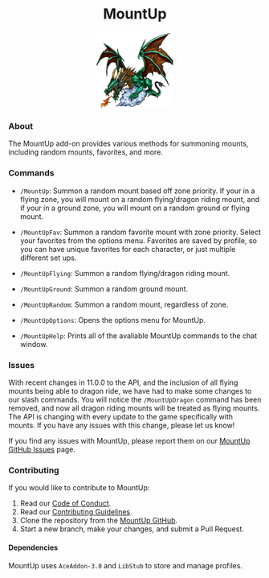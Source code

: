 <div align="center">
    <h1>MountUp</h1>
    <a href="https://github.com/mbb10324/MountUp/">
        <img src="https://raw.githubusercontent.com/mbb10324/MountUp/master/docs/MountUp-logo.png" alt="MountUp Logo" width="30%" />
    </a>
</div>

### About

The MountUp add-on provides various methods for summoning mounts, including random mounts, favorites, and more.

### Commands

-   `/MountUp`: Summon a random mount based off zone priority. If your in a flying zone, you will mount on a random flying/dragon riding mount, and if your in a ground zone, you will mount on a random ground or flying mount.

-   `/MountUpFav`: Summon a random favorite mount with zone priority. Select your favorites from the options menu. Favorites are saved by profile, so you can have unique favorites for each character, or just multiple different set ups.

-   `/MountUpFlying`: Summon a random flying/dragon riding mount.

-   `/MountUpGround`: Summon a random ground mount.

-   `/MountUpRandom`: Summon a random mount, regardless of zone.

-   `/MountUpOptions`: Opens the options menu for MountUp.

-   `/MountUpHelp`: Prints all of the avaliable MountUp commands to the chat window.

### Issues

With recent changes in 11.0.0 to the API, and the inclusion of all flying mounts being able to dragon ride, we have had to make some changes to our slash commands. You will notice the `/MountUpDragon` command has been removed, and now all dragon riding mounts will be treated as flying mounts. The API is changing with every update to the game specifically with mounts. If you have any issues with this change, please let us know!

If you find any issues with MountUp, please report them on our [MountUp GitHub Issues](https://github.com/mbb10324/MountUp/issues "MountUp GitHub Issues") page.

### Contributing

If you would like to contribute to MountUp:

1.  Read our [Code of Conduct](https://github.com/mbb10324/MountUp/tree/master/docs/code-of-conduct.md "MountUp Code of Conduct").
2.  Read our [Contributing Guidelines](https://github.com/mbb10324/MountUp/tree/master/docs/contributing.md "MountUp Contributing Guidelines").
3.  Clone the repository from the [MountUp GitHub](https://github.com/mbb10324/MountUp "MountUp Github").
4.  Start a new branch, make your changes, and submit a Pull Request.

#### Dependencies

MountUp uses `AceAddon-3.0` and `LibStub` to store and manage profiles.
